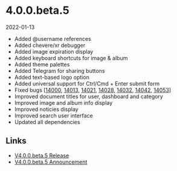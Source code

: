 # 4.0.0.beta.5

2022-01-13

- Added @username references
- Added chevere/xr debugger
- Added image expiration display
- Added keyboard shortcuts for image & album
- Added theme palettes
- Added Telegram for sharing buttons
- Added text-based logo option
- Added universal support for Ctrl/Cmd + Enter submit form
- Fixed bugs [[14000](https://chevereto.com/community/threads/14000), [14013](https://chevereto.com/community/threads/14013), [14021](https://chevereto.com/community/threads/14021), [14028](https://chevereto.com/community/threads/14028), [14032](https://chevereto.com/community/threads/14032), [14042](https://chevereto.com/community/threads/14042), [14053](https://chevereto.com/community/threads/14053)]
- Improved document titles for user, dashboard and category
- Improved image and album info display
- Improved noticies display
- Improved search user interface
- Updated all dependencies

## Links

- [V4.0.0.beta.5 Release](https://chevereto.com/community/threads/chevereto-v4-0-0-beta-5.14056/)
- [V4.0.0.beta.5 Announcement](https://chevereto.com/community/threads/chevereto-v4-0-0-beta-5-announcement.14006/)
